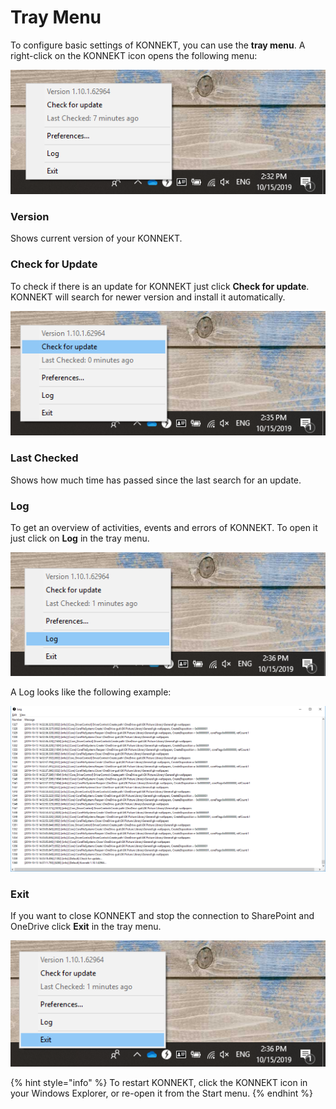 # Tray Menu

To configure basic settings of KONNEKT, you can use the **tray menu**. A right-click on the KONNEKT icon opens the following menu:

![](../.gitbook/assets/traymenu1.png)

### Version

Shows current version of your KONNEKT.

### Check for Update

To check if there is an update for KONNEKT just click **Check for update**. KONNEKT will search for newer version and install it automatically.

![](../.gitbook/assets/checkupdates.png)

### Last Checked

Shows how much time has passed since the last search for an update.

### Log

To get an overview of activities, events and errors of KONNEKT. To open it just click on **Log** in the tray menu.

![](../.gitbook/assets/log1.png)

A Log looks like the following example:

![](../.gitbook/assets/log2.png)

### Exit

If you want to close KONNEKT and stop the connection to SharePoint and OneDrive click **Exit** in the tray menu.

![](../.gitbook/assets/exit1.png)

{% hint style="info" %}
To restart KONNEKT, click the KONNEKT icon in your Windows Explorer, or re-open it from the Start menu.
{% endhint %}
